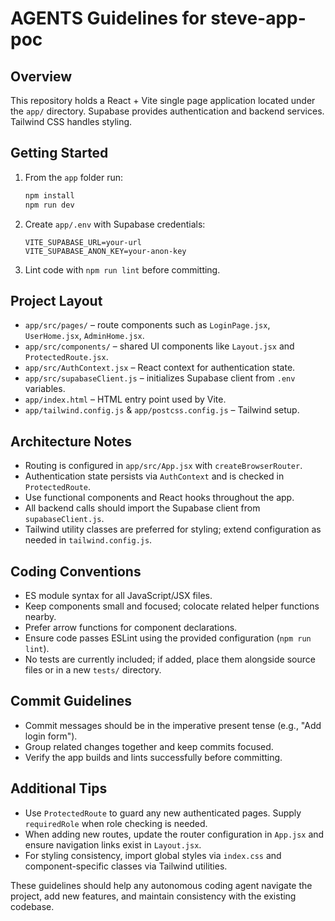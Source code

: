 # AGENTS Guidelines for steve-app-poc

## Overview
This repository holds a React + Vite single page application located under the `app/` directory. Supabase provides authentication and backend services. Tailwind CSS handles styling.

## Getting Started
1. From the `app` folder run:
   ```bash
   npm install
   npm run dev
   ```
2. Create `app/.env` with Supabase credentials:
   ```
   VITE_SUPABASE_URL=your-url
   VITE_SUPABASE_ANON_KEY=your-anon-key
   ```
3. Lint code with `npm run lint` before committing.

## Project Layout
- `app/src/pages/` – route components such as `LoginPage.jsx`, `UserHome.jsx`, `AdminHome.jsx`.
- `app/src/components/` – shared UI components like `Layout.jsx` and `ProtectedRoute.jsx`.
- `app/src/AuthContext.jsx` – React context for authentication state.
- `app/src/supabaseClient.js` – initializes Supabase client from `.env` variables.
- `app/index.html` – HTML entry point used by Vite.
- `app/tailwind.config.js` & `app/postcss.config.js` – Tailwind setup.

## Architecture Notes
- Routing is configured in `app/src/App.jsx` with `createBrowserRouter`.
- Authentication state persists via `AuthContext` and is checked in `ProtectedRoute`.
- Use functional components and React hooks throughout the app.
- All backend calls should import the Supabase client from `supabaseClient.js`.
- Tailwind utility classes are preferred for styling; extend configuration as needed in `tailwind.config.js`.

## Coding Conventions
- ES module syntax for all JavaScript/JSX files.
- Keep components small and focused; colocate related helper functions nearby.
- Prefer arrow functions for component declarations.
- Ensure code passes ESLint using the provided configuration (`npm run lint`).
- No tests are currently included; if added, place them alongside source files or in a new `tests/` directory.

## Commit Guidelines
- Commit messages should be in the imperative present tense (e.g., "Add login form").
- Group related changes together and keep commits focused.
- Verify the app builds and lints successfully before committing.

## Additional Tips
- Use `ProtectedRoute` to guard any new authenticated pages. Supply `requiredRole` when role checking is needed.
- When adding new routes, update the router configuration in `App.jsx` and ensure navigation links exist in `Layout.jsx`.
- For styling consistency, import global styles via `index.css` and component-specific classes via Tailwind utilities.

These guidelines should help any autonomous coding agent navigate the project, add new features, and maintain consistency with the existing codebase.

